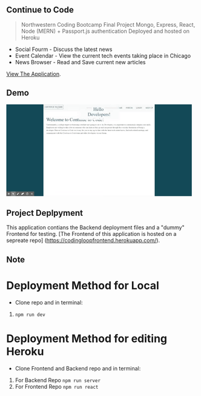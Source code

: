 ## Continue to Code
> Northwestern Coding Bootcamp Final Project 
> Mongo, Express, React, Node (MERN) + Passport.js authentication
> Deployed and hosted on Heroku

* Social Fourm - Discuss the latest news
* Event Calendar - View the current tech events taking place in Chicago
* News Browser - Read and Save current new articles

[View The Application](https://codingloopfrontend.herokuapp.com/).

## Demo
![demo gif](./_screenshots/giffy-pbj.gif)


## Project Deplpyment

This application contians the Backend deployment files and a "dummy" Frontend for testing.
[The Frontend of this application is hosted on a sepreate repo] (https://codingloopfrontend.herokuapp.com/).


## Note
# Deployment Method for Local
* Clone repo and in terminal:
1) `npm run dev`

# Deployment Method for editing Heroku
* Clone Frontend and Backend repo and in terminal:
1) For Backend Repo `npm run server`
2) For Frontend Repo `npm run react`
